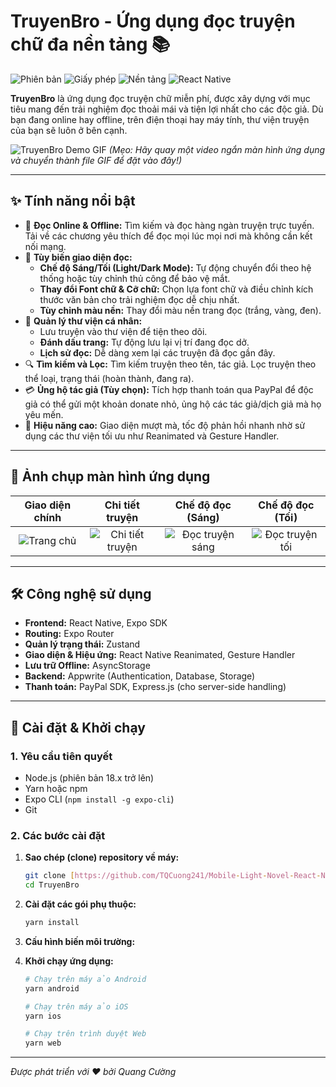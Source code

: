 # TruyenBro - Ứng dụng đọc truyện chữ đa nền tảng 📚

![Phiên bản](https://img.shields.io/badge/version-1.0.0-blue)
![Giấy phép](https://img.shields.io/badge/license-MIT-green)
![Nền tảng](https://img.shields.io/badge/platform-iOS%20%7C%20Android%20%7C%20Web-lightgrey)
![React Native](https://img.shields.io/badge/React%20Native-0.76.7-61DAFB.svg)

**TruyenBro** là ứng dụng đọc truyện chữ miễn phí, được xây dựng với mục tiêu mang đến trải nghiệm đọc thoải mái và tiện lợi nhất cho các độc giả. Dù bạn đang online hay offline, trên điện thoại hay máy tính, thư viện truyện của bạn sẽ luôn ở bên cạnh.

![TruyenBro Demo GIF](https://link-den-anh-gif-demo-ung-dung-cua-ban.gif)
*(Mẹo: Hãy quay một video ngắn màn hình ứng dụng và chuyển thành file GIF để đặt vào đây!)*

---

## ✨ Tính năng nổi bật

-   📖 **Đọc Online & Offline:** Tìm kiếm và đọc hàng ngàn truyện trực tuyến. Tải về các chương yêu thích để đọc mọi lúc mọi nơi mà không cần kết nối mạng.
-   🎨 **Tùy biến giao diện đọc:**
    -   **Chế độ Sáng/Tối (Light/Dark Mode):** Tự động chuyển đổi theo hệ thống hoặc tùy chỉnh thủ công để bảo vệ mắt.
    -   **Thay đổi Font chữ & Cỡ chữ:** Chọn lựa font chữ và điều chỉnh kích thước văn bản cho trải nghiệm đọc dễ chịu nhất.
    -   **Tùy chỉnh màu nền:** Thay đổi màu nền trang đọc (trắng, vàng, đen).
-   🔖 **Quản lý thư viện cá nhân:**
    -   Lưu truyện vào thư viện để tiện theo dõi.
    -   **Đánh dấu trang:** Tự động lưu lại vị trí đang đọc dở.
    -   **Lịch sử đọc:** Dễ dàng xem lại các truyện đã đọc gần đây.
-   🔍 **Tìm kiếm và Lọc:** Tìm kiếm truyện theo tên, tác giả. Lọc truyện theo thể loại, trạng thái (hoàn thành, đang ra).
-   💳 **Ủng hộ tác giả (Tùy chọn):** Tích hợp thanh toán qua PayPal để độc giả có thể gửi một khoản donate nhỏ, ủng hộ các tác giả/dịch giả mà họ yêu mến.
-   🚀 **Hiệu năng cao:** Giao diện mượt mà, tốc độ phản hồi nhanh nhờ sử dụng các thư viện tối ưu như Reanimated và Gesture Handler.

---

## 📸 Ảnh chụp màn hình ứng dụng

| Giao diện chính | Chi tiết truyện | Chế độ đọc (Sáng) | Chế độ đọc (Tối) |
| :----------------------------------------------------------: | :----------------------------------------------------------: | :------------------------------------------------------------: | :------------------------------------------------------------: |
| ![Trang chủ](https://www.facebook.com/be94f312-d746-4b65-8d8c-54053c6f5e34) | ![Chi tiết truyện](https://link-den-anh-chup-man-hinh-chi-tiet.png) | ![Đọc truyện sáng](https://link-den-anh-chup-man-hinh-doc-sang.png) | ![Đọc truyện tối](https://link-den-anh-chup-man-hinh-doc-toi.png) |

---

## 🛠️ Công nghệ sử dụng

-   **Frontend:** React Native, Expo SDK
-   **Routing:** Expo Router
-   **Quản lý trạng thái:** Zustand
-   **Giao diện & Hiệu ứng:** React Native Reanimated, Gesture Handler
-   **Lưu trữ Offline:** AsyncStorage
-   **Backend:** Appwrite (Authentication, Database, Storage)
-   **Thanh toán:** PayPal SDK, Express.js (cho server-side handling)

---

## 🚀 Cài đặt & Khởi chạy

### **1. Yêu cầu tiên quyết**
-   Node.js (phiên bản 18.x trở lên)
-   Yarn hoặc npm
-   Expo CLI (`npm install -g expo-cli`)
-   Git

### **2. Các bước cài đặt**

1.  **Sao chép (clone) repository về máy:**
    ```bash
    git clone [https://github.com/TQCuong241/Mobile-Light-Novel-React-Native.git](https://github.com/TQCuong241/Mobile-Light-Novel-React-Native.git)
    cd TruyenBro
    ```

2.  **Cài đặt các gói phụ thuộc:**
    ```bash
    yarn install
    ```

3.  **Cấu hình biến môi trường:**

4.  **Khởi chạy ứng dụng:**
    ```bash
    # Chạy trên máy ảo Android
    yarn android

    # Chạy trên máy ảo iOS
    yarn ios

    # Chạy trên trình duyệt Web
    yarn web
    ```
---
*Được phát triển với ❤️ bởi Quang Cường*
